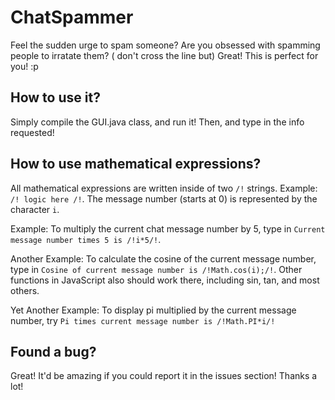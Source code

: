 # ChatSpammer
Feel the sudden urge to spam someone? Are you obsessed with spamming people to irratate them? ( don't cross the line but) Great! This is perfect for you! :p

## How to use it?
Simply compile the GUI.java class, and run it! Then, and type in the info requested!

## How to use mathematical expressions?
All mathematical expressions are written inside of two `/!` strings. Example: `/! logic here /!`. The message number (starts at 0) is represented by the character `i`. 

Example: To multiply the current chat message number by 5, type in `Current message number times 5 is /!i*5/!`.

Another Example: To calculate the cosine of the current message number, type in `Cosine of current message number is /!Math.cos(i);/!`. Other functions in JavaScript also should work there, including sin, tan, and most others.

Yet Another Example: To display pi multiplied by the current message number, try `Pi times current message number is /!Math.PI*i/!`

## Found a bug?
Great! It'd be amazing if you could report it in the issues section! Thanks a lot!
